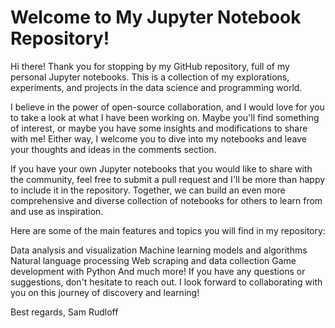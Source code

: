 # Welcome to My Jupyter Notebook Repository!
Hi there! Thank you for stopping by my GitHub repository, full of my personal Jupyter notebooks. This is a collection of my explorations, experiments, and projects in the data science and programming world.

I believe in the power of open-source collaboration, and I would love for you to take a look at what I have been working on. Maybe you'll find something of interest, or maybe you have some insights and modifications to share with me! Either way, I welcome you to dive into my notebooks and leave your thoughts and ideas in the comments section.

If you have your own Jupyter notebooks that you would like to share with the community, feel free to submit a pull request and I'll be more than happy to include it in the repository. Together, we can build an even more comprehensive and diverse collection of notebooks for others to learn from and use as inspiration.

Here are some of the main features and topics you will find in my repository:

Data analysis and visualization
Machine learning models and algorithms
Natural language processing
Web scraping and data collection
Game development with Python
And much more!
If you have any questions or suggestions, don't hesitate to reach out. I look forward to collaborating with you on this journey of discovery and learning!

Best regards,
Sam Rudloff
